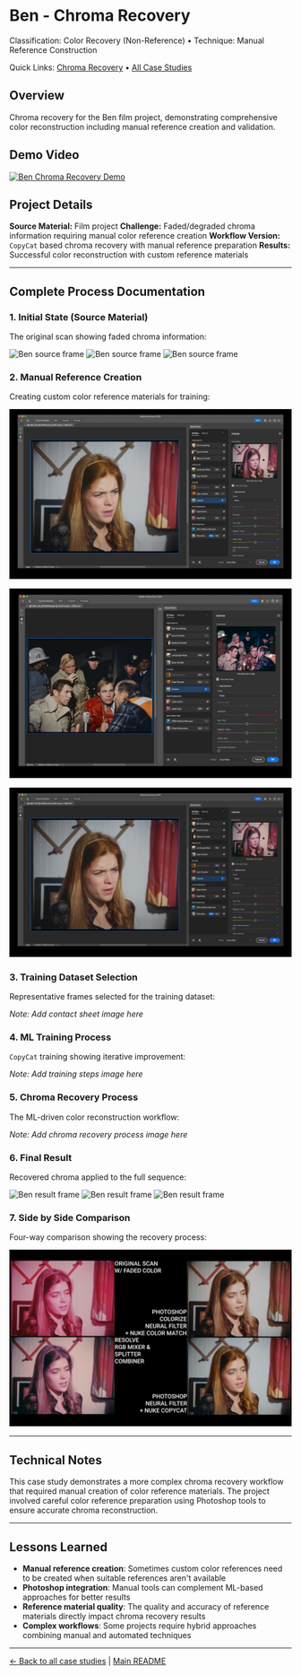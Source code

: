 # Ben - Chroma Recovery

Classification: Color Recovery (Non-Reference) • Technique: Manual Reference Construction

Quick Links: [Chroma Recovery](../chroma-recovery.md) • [All Case Studies](../case-studies.md)

## Overview
Chroma recovery for the Ben film project, demonstrating comprehensive color reconstruction including manual reference creation and validation.

## Demo Video

[![Ben Chroma Recovery Demo](https://img.youtube.com/vi/1EhvuqNN0eo/0.jpg)](https://www.youtube.com/watch?v=1EhvuqNN0eo)

## Project Details

**Source Material:** Film project
**Challenge:** Faded/degraded chroma information requiring manual color reference creation
**Workflow Version:** `CopyCat` based chroma recovery with manual reference preparation
**Results:** Successful color reconstruction with custom reference materials

---

## Complete Process Documentation

### 1. Initial State (Source Material)
The original scan showing faded chroma information:

![Ben source frame](../images_kebab/ben_tlr_00103905.png)
![Ben source frame](../images_kebab/ben_tlr_00103936.png)
![Ben source frame](../images_kebab/ben_tlr_00103961.png)

### 2. Manual Reference Creation
Creating custom color reference materials for training:

![Ben Photoshop Chroma Reference Creation](../images_kebab/ben-photoshop-chroma-reference-creation.jpeg)

![Ben Photoshop Chroma Reference Creation 2](../images_kebab/ben-photoshop-chroma-reference-creation-2.jpeg)

![Ben Photoshop Chroma Reference Creation 3](../images_kebab/ben-photoshop-chroma-reference-creation-3.jpeg)

### 3. Training Dataset Selection
Representative frames selected for the training dataset:

*Note: Add contact sheet image here*

### 4. ML Training Process
`CopyCat` training showing iterative improvement:

*Note: Add training steps image here*

### 5. Chroma Recovery Process
The ML-driven color reconstruction workflow:

*Note: Add chroma recovery process image here*

### 6. Final Result
Recovered chroma applied to the full sequence:

![Ben result frame](../images_kebab/ben_tlr_00104608.png)
![Ben result frame](../images_kebab/ben_tlr_00104625.png)
![Ben result frame](../images_kebab/ben_tlr_00104648.png)

### 7. Side by Side Comparison
Four-way comparison showing the recovery process:

![Ben 4 Way Comparison](../images_kebab/ben-4-way-comparison.jpeg)

---

## Technical Notes

This case study demonstrates a more complex chroma recovery workflow that required manual creation of color reference materials. The project involved careful color reference preparation using Photoshop tools to ensure accurate chroma reconstruction.

---

## Lessons Learned

- **Manual reference creation**: Sometimes custom color references need to be created when suitable references aren't available
- **Photoshop integration**: Manual tools can complement ML-based approaches for better results
- **Reference material quality**: The quality and accuracy of reference materials directly impact chroma recovery results
- **Complex workflows**: Some projects require hybrid approaches combining manual and automated techniques

---

[← Back to all case studies](../case-studies.md) | [Main README](../../README.md)
